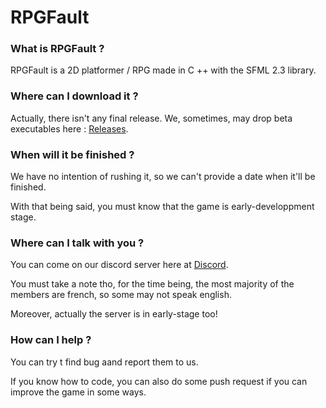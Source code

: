 # RPGFault

### What is RPGFault ?
RPGFault is a 2D platformer / RPG made in C ++ with the SFML 2.3 library.

### Where can I download it ?
Actually, there isn't any final release. We, sometimes, may drop beta executables here : [Releases](https://github.com/Skalefou/RPGFault/releases "Releases").

### When will it be finished ?
We have no intention of rushing it, so we can't provide a date when it'll be finished.

With that being said, you must know that the game is early-developpment stage.

### Where can I talk with you ?
You can come on our discord server here at [Discord](https://discord.gg/gyHYNmn "Discord").

You must take a note tho, for the time being, the most majority of the members are french, so some may not speak english.

Moreover, actually the server is in early-stage too!

### How can I help ?
You can try t find bug aand report them to us.

If you know how to code, you can also do some push request if you can improve the game in some ways.
